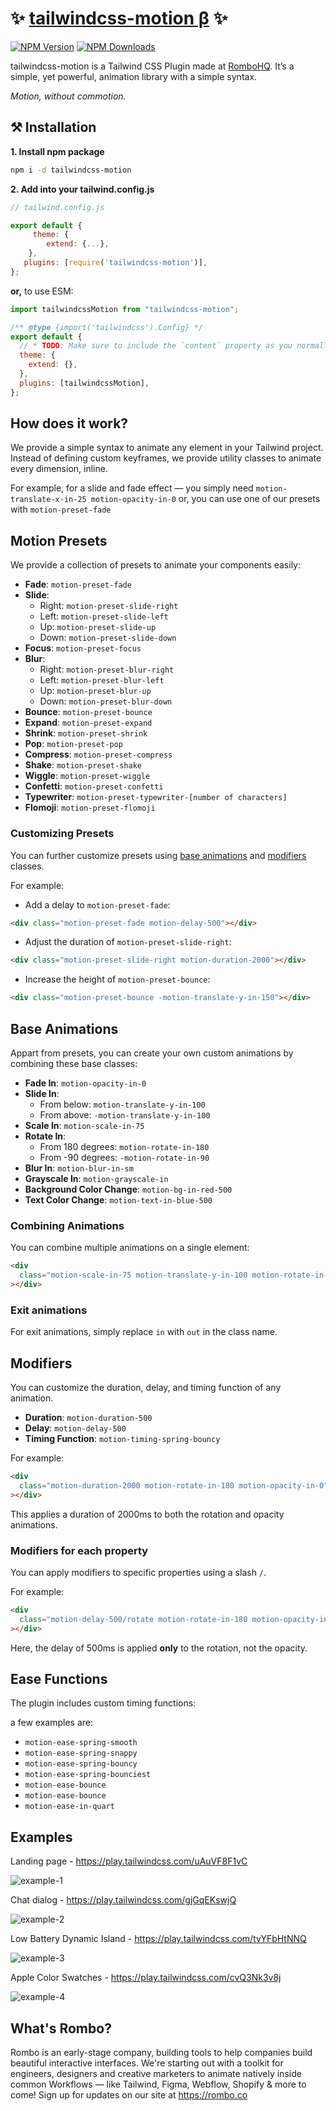 # ✨ [tailwindcss-motion β](https://rombo.co/tailwind/) ✨ 

[![NPM Version](https://img.shields.io/npm/v/tailwindcss-motion?color=F3FC6F)](https://www.npmjs.com/package/tailwindcss-motion)
[![NPM Downloads](https://img.shields.io/npm/dw/tailwindcss-motion?color=F3FC6F)](https://www.npmjs.com/package/tailwindcss-motion)

tailwindcss-motion is a Tailwind CSS Plugin made at [RomboHQ](https://rombo.co/).
It’s a simple, yet powerful, animation library with a simple syntax.

_Motion, without commotion._

## ⚒️ Installation

**1. Install npm package**

```bash
npm i -d tailwindcss-motion
```

**2. Add into your tailwind.config.js**

```js
// tailwind.config.js

export default {
     theme: {
        extend: {...},
    },
   plugins: [require('tailwindcss-motion')],
};
```

**or,** to use ESM:

```js
import tailwindcssMotion from "tailwindcss-motion";

/** @type {import('tailwindcss').Config} */
export default {
  // * TODO: Make sure to include the `content` property as you normally would in a Tailwind config 🔧
  theme: {
    extend: {},
  },
  plugins: [tailwindcssMotion],
};
```

## How does it work?

We provide a simple syntax to animate any element in your Tailwind project. Instead of defining custom keyframes, we provide utility classes to animate every dimension, inline.

For example, for a slide and fade effect — you simply need `motion-translate-x-in-25 motion-opacity-in-0` or, you can use one of our presets with `motion-preset-fade`

## Motion Presets

We provide a collection of presets to animate your components easily:

- **Fade**: `motion-preset-fade`
- **Slide**:
  - Right: `motion-preset-slide-right`
  - Left: `motion-preset-slide-left`
  - Up: `motion-preset-slide-up`
  - Down: `motion-preset-slide-down`
- **Focus**: `motion-preset-focus`
- **Blur**:
  - Right: `motion-preset-blur-right`
  - Left: `motion-preset-blur-left`
  - Up: `motion-preset-blur-up`
  - Down: `motion-preset-blur-down`
- **Bounce**: `motion-preset-bounce`
- **Expand**: `motion-preset-expand`
- **Shrink**: `motion-preset-shrink`
- **Pop**: `motion-preset-pop`
- **Compress**: `motion-preset-compress`
- **Shake**: `motion-preset-shake`
- **Wiggle**: `motion-preset-wiggle`
- **Confetti**: `motion-preset-confetti`
- **Typewriter**: `motion-preset-typewriter-[number of characters]`
- **Flomoji**: `motion-preset-flomoji`

### Customizing Presets

You can further customize presets using [base animations](#Base-Animations) and [modifiers](#Modifiers) classes.

For example:

- Add a delay to `motion-preset-fade`:

```html
<div class="motion-preset-fade motion-delay-500"></div>
```

- Adjust the duration of `motion-preset-slide-right`:

```html
<div class="motion-preset-slide-right motion-duration-2000"></div>
```

- Increase the height of `motion-preset-bounce`:

```html
<div class="motion-preset-bounce -motion-translate-y-in-150"></div>
```

## Base Animations

Appart from presets, you can create your own custom animations by combining these base classes:

- **Fade In**: `motion-opacity-in-0`
- **Slide In**:
  - From below: `motion-translate-y-in-100`
  - From above: `-motion-translate-y-in-100`
- **Scale In**: `motion-scale-in-75`
- **Rotate In**:
  - From 180 degrees: `motion-rotate-in-180`
  - From -90 degrees: `-motion-rotate-in-90`
- **Blur In**: `motion-blur-in-sm`
- **Grayscale In**: `motion-grayscale-in`
- **Background Color Change**: `motion-bg-in-red-500`
- **Text Color Change**: `motion-text-in-blue-500`

### Combining Animations

You can combine multiple animations on a single element:

```html
<div
  class="motion-scale-in-75 motion-translate-y-in-100 motion-rotate-in-90"
></div>
```

### Exit animations

For exit animations, simply replace `in` with `out` in the class name.

## Modifiers

You can customize the duration, delay, and timing function of any animation.

- **Duration**: `motion-duration-500`
- **Delay**: `motion-delay-500`
- **Timing Function**: `motion-timing-spring-bouncy`

For example:

```html
<div
  class="motion-duration-2000 motion-rotate-in-180 motion-opacity-in-0"
></div>
```

This applies a duration of 2000ms to both the rotation and opacity animations.

### Modifiers for each property

You can apply modifiers to specific properties using a slash `/`.

For example:

```html
<div
  class="motion-delay-500/rotate motion-rotate-in-180 motion-opacity-in-0"
></div>
```

Here, the delay of 500ms is applied **only** to the rotation, not the opacity.

## Ease Functions

The plugin includes custom timing functions:

a few examples are:

- `motion-ease-spring-smooth`
- `motion-ease-spring-snappy`
- `motion-ease-spring-bouncy`
- `motion-ease-spring-bounciest`
- `motion-ease-bounce`
- `motion-ease-bounce`
- `motion-ease-in-quart`

## Examples

Landing page - https://play.tailwindcss.com/uAuVF8F1vC

![example-1](https://github.com/user-attachments/assets/c847e7ee-f5b6-4620-afdc-2f8b037c36fd)

Chat dialog - https://play.tailwindcss.com/gjGqEKswjQ

![example-2](https://github.com/user-attachments/assets/f11fbe59-7902-4d73-ab13-0e20ca7cc21b)

Low Battery Dynamic Island - https://play.tailwindcss.com/tvYFbHtNNQ

![example-3](https://github.com/user-attachments/assets/5f1e67d7-5f93-46d5-badb-ab1d3d526efc)

Apple Color Swatches - https://play.tailwindcss.com/cvQ3Nk3v8j

![example-4](https://github.com/user-attachments/assets/887fba04-9642-4a4f-8ace-7375a4aa65b6)

## What's Rombo?
Rombo is an early-stage company, building tools to help companies build beautiful interactive interfaces. We're starting out with a toolkit for engineers, designers and creative marketers to animate natively inside common Workflows — like Tailwind, Figma, Webflow, Shopify & more to come!
Sign up for updates on our site at https://rombo.co
